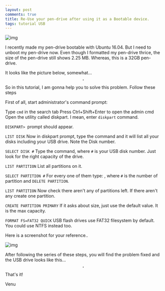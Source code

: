 ```yaml
---
layout: post
comments: true
title: Re-Use your pen-drive after using it as a Bootable device.
tags: tutorial USB
---
```

![img](/blog/public/img/pendrive-error.jpg)

I recently made my pen-drive bootable with Ubuntu 16.04. But I need to unboot my pen-drive now. Even though I formatted my pen-drive thrice, the size of the pen-drive still shows 2.25 MB. Whereas, this is a 32GB pen-drive.

It looks like the picture below, somewhat...

<p align="center">
  <img title="Pendrive before formatting, after booting" src="/blog/public/img/screenshot-21.png" alt="" style="border: 1px solid">
</p>

So in this tutorial, I am gonna help you to solve this problem. Follow these steps

First of all, start administrator's command prompt:

Type `cmd` in the search tab
Press Ctrl+Shift+Enter to open the admin cmd
Open the utility called diskpart. I mean, enter `diskpart` command.

`DISKPART> `prompt should appear.

`LIST DISK`
Now in diskpart prompt, type the command and it will list all your disks including your USB drive. Note the Disk number.

`SELECT DISK #`
Type the command, where `#` is your USB disk number. Just look for the right capacity of the drive.

`LIST PARTITION`
List all partitions on it.

`SELECT PARTITION #`
For every one of them type:  , where `#` is the number of partition and `DELETE PARTITION`.

`LIST PARTITION`
Now check there aren't any of partitions left. If there aren't any create one partition.

`CREATE PARTITION PRIMARY`
If it asks about size, just use the default value. It is the max capacity.

`FORMAT FS=FAT32 QUICK`
USB flash drives use FAT32 filesystem by default. You could use NTFS instead too.

Here is a screenshot for your reference..

![img](/blog/public/img/screenshot-23.png "Command Prompt Screenshot")

After following the series of these steps, you will find the problem fixed and the USB drive looks like this...

<p align="center">
  <img title="Pendrive after formatting" src="/blog/public/img/screenshot-22.png" alt="" style="border: 1px solid">
</p>

That's it!

Venu
